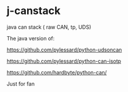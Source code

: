 # j-canstack
java can stack ( raw CAN, tp, UDS)


The java version of:

https://github.com/pylessard/python-udsoncan

https://github.com/pylessard/python-can-isotp

https://github.com/hardbyte/python-can/

Just for fan
